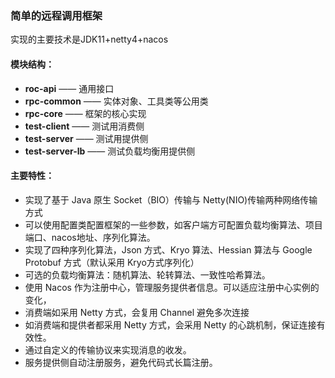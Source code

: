 ### 简单的远程调用框架

实现的主要技术是JDK11+netty4+nacos



#### 模块结构：

- **roc-api**	——	通用接口
- **rpc-common**	——	实体对象、工具类等公用类
- **rpc-core**	——	框架的核心实现
- **test-client**	——	测试用消费侧
- **test-server**	——	测试用提供侧
- **test-server-lb**	——	测试负载均衡用提供侧



#### 主要特性：

- 实现了基于 Java 原生 Socket（BIO）传输与 Netty(NIO)传输两种网络传输方式
- 可以使用配置类配置框架的一些参数，如客户端方可配置负载均衡算法、项目端口、nacos地址、序列化算法。
- 实现了四种序列化算法，Json 方式、Kryo 算法、Hessian 算法与 Google Protobuf 方式（默认采用 Kryo方式序列化）
- 可选的负载均衡算法：随机算法、轮转算法、一致性哈希算法。
- 使用 Nacos 作为注册中心，管理服务提供者信息。可以适应注册中心实例的变化，
- 消费端如采用 Netty 方式，会复用 Channel 避免多次连接
- 如消费端和提供者都采用 Netty 方式，会采用 Netty 的心跳机制，保证连接有效性。
- 通过自定义的传输协议来实现消息的收发。
- 服务提供侧自动注册服务，避免代码式长篇注册。

